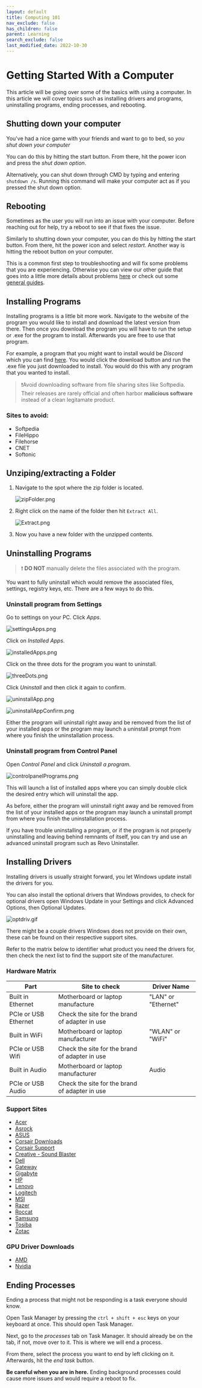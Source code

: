```yaml
---
layout: default
title: Computing 101
nav_exclude: false
has_children: false
parent: Learning
search_exclude: false
last_modified_date: 2022-10-30
---
```


# Getting Started With a Computer

This article will be going over some of the basics with using a computer. In this article we will cover topics such as installing drivers and programs, uninstalling programs, ending processes, and rebooting. 

## Shutting down your computer
You've had a nice game with your friends and want to go to bed, so *you shut down your computer*

You can do this by hitting the start button. From there, hit the power icon and press the *shut down option*. 

Alternatively, you can shut down through CMD by typing and entering `shutdown /s`. Running this command will make your computer act as if you pressed the shut down option.

## Rebooting 
Sometimes as the user you will run into an issue with your computer. Before reaching out for help, try a reboot to see if that fixes the issue. 

Similarly to shutting down your computer, you can do this by hitting the start button. From there, hit the power icon and select *restart*. Another way is hitting the reboot button on your computer. 

This is a common first step to troubleshooting and will fix some problems that you are experiencing. Otherwise you can view our other guide that goes into a little more details about problems [here](/docs/learning/basic-troubleshooting) or check out some [general guides](/docs/guides).

## Installing Programs
Installing programs is a little bit more work. Navigate to the website of the program you would like to install and download the latest version from there. Then once you download the program you will have to run the setup or .exe for the program to install. Afterwards you are free to use that program. 

For example, a program that you might want to install would be *Discord* which you can find [here](https://discord.com/). You would click the download button and run the .exe file you just downloaded to install. You would do this with any program that you wanted to install.

> ❗Avoid downloading software from file sharing sites like Softpedia. Their releases are rarely official and often harbor **malicious software** instead of a clean legitamate product.

### Sites to avoid:
- Softpedia
- FileHippo
- Filehorse
- CNET
- Softonic

## Unziping/extracting a Folder
1. Navigate to the spot where the zip folder is located. 

    ![zipFolder.png](/assets/Basic-Computing/zipFolder.png)

2. Right click on the name of the folder then hit `Extract All`.

    ![Extract.png](/assets/Basic-Computing/Extract.png)

3. Now you have a new folder with the unzipped contents. 


## Uninstalling Programs
> ❗ **DO NOT** manually delete the files associated with the program.

You want to fully uninstall which would remove the associated files, settings, registry keys, etc. There are a few ways to do this. 

### Uninstall program from Settings

Go to settings on your PC. Click *Apps*.

![settingsApps.png](/assets/Basic-Computing/settingsApps.png)

Click on *Installed Apps*.

![installedApps.png](/assets/Basic-Computing/installedApps.png)

Click on the three dots for the program you want to uninstall.

![threeDots.png](/assets/Basic-Computing/threeDots.png)

Click *Uninstall* and then click it again to confirm.

![uninstallApp.png](/assets/Basic-Computing/uninstallApp.png)

![uninstallAppConfirm.png](/assets/Basic-Computing/uninstallAppConfirm.png)

Either the program will uninstall right away and be removed from the list of your installed apps or the program may launch a uninstall prompt from where you finish the uninstallation process. 

### Uninstall program from Control Panel

Open *Control Panel* and click *Uninstall a program*.

![controlpanelPrograms.png](/assets/Basic-Computing/controlpanelPrograms.png)

This will launch a list of installed apps where you can simply double click the desired entry which will uninstall the app. 

As before, either the program will uninstall right away and be removed from the list of your installed apps or the program may launch a uninstall prompt from where you finish the uninstallation process. 

If you have trouble uninstalling a program, or if the program is not properly uninstalling and leaving behind remnants of itself, you can try and use an advanced uninstall program such as Revo Uninstaller.

## Installing Drivers
Installing drivers is usually straight forward, you let Windows update install the drivers for you. 

You can also install the optional drivers that Windows provides, to check for optional drivers open Windows Update in your Settings and click Advanced Options, then Optional Updates.

![optdriv.gif](/assets/Basic-Computing/optdriv.gif)

There might be a couple drivers Windows does not provide on their own, these can be found on their respective support sites. 

Refer to the matrix below to identifier what product you need the drivers for, then check the next list to find the support site of the manufacturer.

### Hardware Matrix

| Part                 | Site to check                                  | Driver Name         |
| -------------------- | ---------------------------------------------- | ------------------- |
| Built in Ethernet    | Motherboard or laptop manufacture              | "LAN" or "Ethernet" |
| PCIe or USB Ethernet | Check the site for the brand of adapter in use |                     |
| Built in WiFi        | Motherboard or laptop manufacturer             | "WLAN" or "WiFi"    |
| PCIe or USB Wifi     | Check the site for the brand of adapter in use |                     |
| Built in Audio       | Motherboard or laptop manufacturer             | Audio               |
| PCIe or USB Audio    | Check the site for the brand of adapter in use |                     |

### Support Sites
- [Acer](https://www.acer.com/ac/en/US/content/support)
- [Asrock](https://www.asrock.com/support/index.asp)
- [ASUS](https://www.asus.com/us/support/)
- [Corsair Downloads](https://www.corsair.com/us/en/downloads)
- [Corsair Support](https://help.corsair.com/hc/en-us)
- [Creative - Sound Blaster](https://support.creative.com/Products/Products.aspx?catid=1)
- [Dell](https://www.asus.com/us/support/)
- [Gateway](https://www.gateway.com/gw/en/US/content/support-overview)
- [Gigabyte](https://www.gigabyte.com/Support)
- [HP](https://support.hp.com/us-en)
- [Lenovo](https://support.hp.com/us-en)
- [Logitech](https://support.logi.com/hc/en-us/)
- [MSI](https://us.msi.com/support)
- [Razer](https://support.razer.com/)
- [Roccat](https://support.roccat.com/s/downloads?language=en_US)
- [Samsung](https://www.samsung.com/us/support/)
- [Tosiba](https://www.samsung.com/us/support/)
- [Zotac](https://www.zotac.com/us/support/)

### GPU Driver Downloads
- [AMD](https://www.amd.com/en/support)
- [Nvidia](https://www.nvidia.com/download/index.aspx)

## Ending Processes
Ending a process that might not be responding is a task everyone should know. 

Open Task Manager by pressing the `ctrl + shift + esc` keys on your keyboard at once. This should open Task Manager.

Next, go to the *processes* tab on Task Manager. It should already be on the tab, if not, move over to it. This is where we will end a process.

From there, select the process you want to end by left clicking on it. Afterwards, hit the *end task* button. 

**Be careful when you are in here.** Ending background processes could cause more issues and would require a reboot to fix. 
